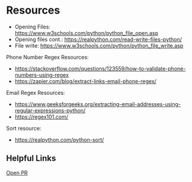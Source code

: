 # Resources

- Opening Files: https://www.w3schools.com/python/python_file_open.asp
- Opening files cont.: https://realpython.com/read-write-files-python/
- File write: https://www.w3schools.com/python/python_file_write.asp

Phone Number Regex Resources: 
- https://stackoverflow.com/questions/123559/how-to-validate-phone-numbers-using-regex
- https://zapier.com/blog/extract-links-email-phone-regex/

Email Regex Resources:
- https://www.geeksforgeeks.org/extracting-email-addresses-using-regular-expressions-python/
- https://regex101.com/

Sort resource: 
- https://realpython.com/python-sort/

## Helpful Links

[Open PR](https://github.com/SianCulligan/automationLab/pull/1)